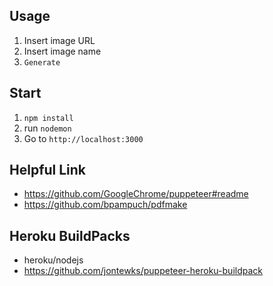 ## Usage
1. Insert image URL
2. Insert image name
3. `Generate`

## Start

1. `npm install`
2. run `nodemon`
3. Go to `http://localhost:3000`

## Helpful Link 

- https://github.com/GoogleChrome/puppeteer#readme
- https://github.com/bpampuch/pdfmake

## Heroku BuildPacks

- heroku/nodejs
- https://github.com/jontewks/puppeteer-heroku-buildpack
